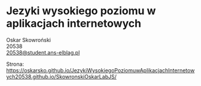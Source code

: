 # Jezyki wysokiego poziomu w aplikacjach internetowych

Oskar Skowroński <br />
20538 <br />
20538@student.ans-elblag.pl <br />

Strona: https://oskarsko.github.io/JezykiWysokiegoPoziomuwAplikacjachInternetowych20538.github.io/SkowronskiOskarLabJS/
